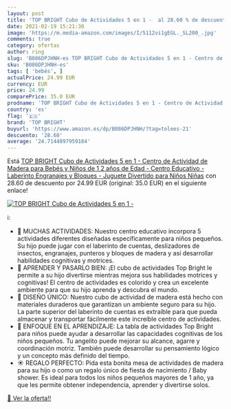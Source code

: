 ```yaml
---
layout: post
title: 'TOP BRIGHT Cubo de Actividades 5 en 1 -  al 28.60 % de descuento'
date: 2021-02-19 15:21:30
image: 'https://m.media-amazon.com/images/I/5112vi1gEGL._SL200_.jpg'
comments: true
category: ofertas
author: ring
slug: 'B086DPJHNH-es TOP BRIGHT Cubo de Actividades 5 en 1 - Centro de...'
sku: 'B086DPJHNH-es'
tags: [ 'bebés', ]
actualPrice: 24.99 EUR
currency: EUR
price: 24.99
comparePrice: 35.0 EUR
prodname: 'TOP BRIGHT Cubo de Actividades 5 en 1 - Centro de Actividad de Madera para Bebés y Niños de 1  2 años de Edad - Centro Educativo - Laberinto  Engranajes y Bloques - Juguete Divertido para Niños Niñas'
country: 'es'
flag: '🇪🇸'
brand: 'TOP BRIGHT'
buyurl: 'https://www.amazon.es/dp/B086DPJHNH/?tag=tolees-21'
descuento: '28.60'
average: '24.7144897959184'
---
```


Está [TOP BRIGHT Cubo de Actividades 5 en 1 - Centro de Actividad de Madera para Bebés y Niños de 1  2 años de Edad - Centro Educativo - Laberinto  Engranajes y Bloques - Juguete Divertido para Niños Niñas](https://www.amazon.es/dp/B086DPJHNH/?tag=tolees-21) con 28.60 de descuento por 24.99 EUR (original: 35.0 EUR) en el siguiente enlace!

[![TOP BRIGHT Cubo de Actividades 5 en 1 - ](https://m.media-amazon.com/images/I/5112vi1gEGL._SL200_.jpg)](https://www.amazon.es/dp/B086DPJHNH/?tag=tolees-21)

ℹ️:

- 🐞 MUCHAS ACTIVIDADES: Nuestro centro educativo incorpora 5 actividades diferentes diseñadas específicamente para niños pequeños. Su hijo puede jugar con el laberinto de cuentas, deslizadores de insectos, engranajes, punteros y bloques de madera y así desarrollar habilidades cognitivas y motrices.
- 🐝 APRENDER Y PASARLO BIEN: ¡El cubo de actividades Top Bright le permite a su hijo divertirse mientras mejora sus habilidades motrices y cognitivas! El centro de actividades es colorido y crea un excelente ambiente para que su hijo aprenda y descubra el mundo.
- 🌿 DISEÑO ÚNICO: Nuestro cubo de actividad de madera está hecho con materiales duraderos que garantizan un ambiente seguro para su hijo. La parte superior del laberinto de cuentas es extraíble para que pueda almacenar y transportar fácilmente este increíble centro de actividades.
- 🦋 ENFOQUE EN EL APRENDIZAJE: La tabla de actividades Top Bright para niños puede ayudar a desarrollar las capacidades cognitivas de los niños pequeños. Tu angelito puede mejorar su alcance, agarre y coordinación motriz. También puede desarrollar su pensamiento lógico y un concepto más definido del tiempo.
- ☀️ REGALO PERFECTO: Pida esta bonita mesa de actividades de madera para su hijo o como un regalo único de fiesta de nacimiento / Baby shower. Es ideal para todos los niños pequeños mayores de 1 año, ya que les permite obtener independencia, aprender y divertirse solos.

[🛒 Ver la oferta!!](https://www.amazon.es/dp/B086DPJHNH/?tag=tolees-21)
